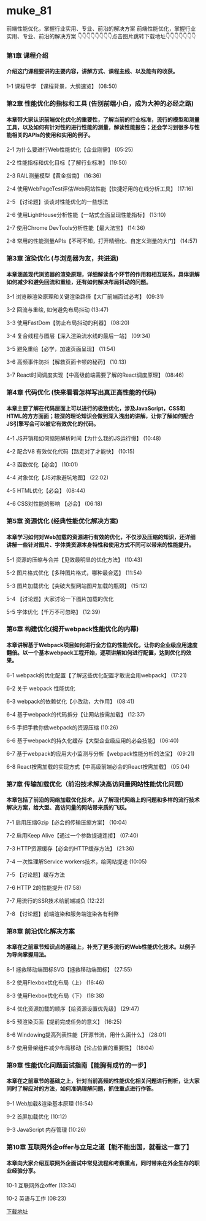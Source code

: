 # muke_81
前端性能优化，掌握行业实用、专业、前沿的解决方案
前端性能优化，掌握行业实用、专业、前沿的解决方案
👇👇👇👇👇👇👇👇点击图片跳转下载地址👇👇👇👇👇👇👇
### 第1章 课程介绍 

#### 介绍这门课程要讲的主要内容，讲解方式、课程主线、以及能有的收获。
1-1 课程导学 【课程背景，大纲速览】 (08:50)


### 第2章 性能优化的指标和工具 (告别前端小白，成为大神的必经之路) 

#### 本章带大家认识前端优化优化的重要性，了解当前的行业标准，流行的模型和测量工具，以及如何有针对性的进行性能的测量，解读性能报告；还会学习到很多与性能相关的APIs的使用和实用的例子。
2-1 为什么要进行Web性能优化【企业刚需】 (05:25)

2-2 性能指标和优化目标【了解行业标准】 (19:50)

2-3 RAIL测量模型【黄金指南】 (16:36)

2-4 使用WebPageTest评估Web网站性能【快捷好用的在线分析工具】 (17:16)

2-5 【讨论题】谈谈对性能优化的一些想法

2-6 使用LightHouse分析性能【一站式全面呈现性能指标】 (13:10)

2-7 使用Chrome DevTools分析性能【最大法宝】 (14:36)

2-8 常用的性能测量APIs【不可不知，打开精细化、自定义测量的大门】 (14:57)


### 第3章 渲染优化 (与浏览器为友，共进退)

#### 本章涵盖现代浏览器的渲染原理，详细解读各个环节的作用和相互联系，具体讲解如何减少和避免回流和重绘，还有如何解决布局抖动的问题。
3-1 浏览器渲染原理和关键渲染路径【大厂前端面试必考】 (09:31)

3-2 回流与重绘, 如何避免布局抖动 (13:47)

3-3 使用FastDom【防止布局抖动的利器】 (08:20)

3-4 复合线程与图层【深入渲染流水线的最后一站】 (09:34)

3-5 避免重绘【必学，加速页面呈现】 (11:54)

3-6 高频事件防抖【解救页面卡顿的秘药】 (10:13)

3-7 React时间调度实现【中高级前端需要了解的React调度原理】 (08:46)


### 第4章 代码优化 (快来看看怎样写出真正高性能的代码)

#### 本章主要了解在代码层面上可以进行的极致优化，涉及JavaScript，CSS和HTML的方方面面；较深的理论知识会做到深入浅出的讲解，让你了解如何配合JS引擎写会可以被它有效优化的代码。
4-1 JS开销和如何缩短解析时间【为什么我的JS运行慢】 (10:48)

4-2 配合V8 有效优化代码【路走对了才能快】 (10:15)

4-3 函数优化【必会】 (10:01)

4-4 对象优化【JS对象避坑地图】 (22:02)

4-5 HTML优化【必会】 (08:44)

4-6 CSS对性能的影响 【必会】 (06:18)


### 第5章 资源优化 (经典性能优化解决方案)

#### 本章学习如何对Web加载的资源进行有效的优化，不仅涉及压缩的知识，还详细讲解一些针对图片、字体类资源本身特性和使用方式不同可以带来的性能提升。
5-1 资源的压缩与合并【见效最明显的优化方法】 (10:43)

5-2 图片格式优化【多种图片格式，哪种最合适】 (11:54)

5-3 图片加载优化【突破大型网站图片加载的瓶颈】 (15:12)

5-4 【讨论题】大家讨论一下图片加载的优化

5-5 字体优化【千万不可忽略】 (12:39)


### 第6章 构建优化(揭开webpack性能优化的内幕)

#### 本章讲解基于Webpack项目如何进行全方位的性能优化，让你的企业级应用速度翻倍。以一个基本webpack工程开始，逐项讲解如何进行配置，达到优化的效果。
6-1 webpack的优化配置【了解这些优化配置才敢说会用webpack】 (17:21)

6-2 关于 webpack 性能优化

6-3 webpack的依赖优化【小改动，大作用】 (08:41)

6-4 基于webpack的代码拆分【让网站按需加载】 (12:37)

6-5 手把手教你做webpack的资源压缩 (10:26)

6-6 基于webpack的持久化缓存【大型企业级应用的必会技能】 (06:40)

6-7 基于webpack的应用大小监测与分析【webpack性能分析的法宝】 (09:21)

6-8 React按需加载的实现方式【中高级前端必会的React按需加载】 (05:04)


### 第7章 传输加载优化（前沿技术解决高访问量网站性能优化问题）

#### 本章包括了前沿的网络加载优化技术，从了解现代网络上的问题和多样的流行技术解决方案，给大型、高访问量的网站带来质的飞跃。
7-1 启用压缩Gzip【必会的传输压缩方案】 (10:04)

7-2 启用Keep Alive【通过一个参数提速连接】 (07:40)

7-3 HTTP资源缓存【必会的HTTP缓存方法】 (21:36)

7-4 一次性理解Service workers技术，给网站提速 (10:05)

7-5 【讨论题】缓存方法

7-6 HTTP 2的性能提升 (17:58)

7-7 用流行的SSR技术给前端减负 (12:22)

7-8 【讨论题】前端渲染和服务端渲染各有利弊


### 第8章 前沿优化解决方案

#### 本章在之前章节知识点的基础上，补充了更多流行的Web性能优化技术。以例子为导向掌握用法。
8-1 拯救移动端图标SVG【拯救移动端图标】 (27:55)

8-2 使用Flexbox优化布局（上） (16:46)

8-3 使用Flexbox优化布局（下） (18:38)

8-4 优化资源加载的顺序【给资源设置优先级】 (29:47)

8-5 预渲染页面【提前完成任务的意义】 (16:25)

8-6 Windowing提高列表性能【开源节流，用什么画什么】 (28:01)

8-7 使用骨架组件减少布局移动【论占位置的重要性】 (18:04)


### 第9章 性能优化问题面试指南【能胸有成竹的一步】

#### 本章在之前章节的基础之上，针对当前高频的性能优化相关问题进行剖析，让大家同时了解应对的方法，如何准确理解问题，抓住重点进行作答。
9-1 Web加载&渲染基本原理 (16:54)

9-2 首屏加载优化 (10:12)

9-3 JavaScript 内存管理 (10:26)


### 第10章 互联网外企offer与立足之道【能不能出国，就看这一章了】

#### 本章向大家介绍互联网外企面试中常见流程和考察重点，同时带来在外企生存的职业经验分享。
10-1 互联网外企offer (13:34)

10-2 英语与工作 (08:23)


[下载地址](https://51xueit.vip "下载地址")
